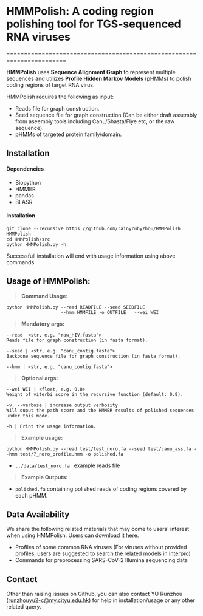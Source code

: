 # HMMPolish: A coding region polishing tool for TGS-sequenced RNA viruses
=======================================================================

**HMMPolish** uses **Sequence Alignment Graph** 
 to represent multiple sequences and utilizes **Profile Hidden Markov Models** (pHMMs) to polish coding regions of target RNA virus. 

HMMPolish requires the following as input:
+ Reads file for graph construction.
+ Seed sequence file for graph construction (Can be either draft assembly from aseembly tools including Canu/Shasta/Flye etc, or the raw sequence).
+ pHMMs of targeted protein family/domain.
 
 
## Installation
#### Dependencies
- Biopython
- HMMER
- pandas
- BLASR

#### Installation
```console
git clone --recursive https://github.com/rainyrubyzhou/HMMPolish HMMPolish
cd HMMPolish/src
python HMMPolish.py -h
```
Successfull installation will end with usage information using above commands.

## Usage of HMMPolish: 
>**Command Usage:**
```console
python HMMPolish.py --read READFILE --seed SEEDFILE 
                    --hmm HMMFILE -o OUTFILE   --wei WEI      
```

>**Mandatory args:**
```console
--read  <str, e.g. "raw_HIV.fasta">
Reads file for graph construction (in fasta format). 

--seed | <str, e.g. "canu_contig.fasta">
Backbone sequence file for graph construction (in fasta format). 

--hmm | <str, e.g. "canu_contig.fasta">
```
>**Optional args:**
```console
--wei WEI | <float, e.g. 0.8> 
Weight of viterbi score in the recursive function (default: 0.9).

-v, --verbose | increase output verbosity
Will ouput the path score and the HMMER results of polished sequences under this mode.

-h | Print the usage information. 
```


>**Example usage:** 
```console
python HMMPolish.py --read test/test_noro.fa --seed test/canu_ass.fa --hmm test/7_noro_profile.hmm -o polished.fa
```
+ `../data/test_noro.fa ` example reads file 

>**Example Outputs:** 
+ `polished.fa` containing polished reads of coding regions covered by each pHMM.

## Data Availability

We share the following related materials that may come to users' interest when using HMMPolish. Users can download it [here](https://drive.google.com/drive/folders/1A_3h7RW5gifErKqAMpMqENq4LWitkZ-Q?usp=drive_link).
- Profiles of some common RNA viruses
    (For viruses without provided profiles, users are suggested to search the related models in [Interpro](https://www.ebi.ac.uk/interpro/search/text/))
- Commands for preprocessing SARS-CoV-2 Illumina sequencing data



## Contact
Other than raising issues on Github, you can also contact YU Runzhou (runzhouyu2-c@my.cityu.edu.hk) for help in installation/usage or any other related query.


